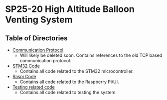 # SP25-20 High Altitude Balloon Venting System

## Table of Directories

- [Communication Protocol](./Communication_Protocol/)
  - Will likely be deleted soon. Contains references to the old TCP based communication protocol.
- [STM32 Code](./HAB_STM32/)
  - Contains all code related to the STM32 microcontroller.
- [Raspi Code](./RaspberryPi/)
  - Contains all code related to the Raspberry Pi/UI.
- [Testing related code](./Testing/)
  - Contains all code related to testing the system.
